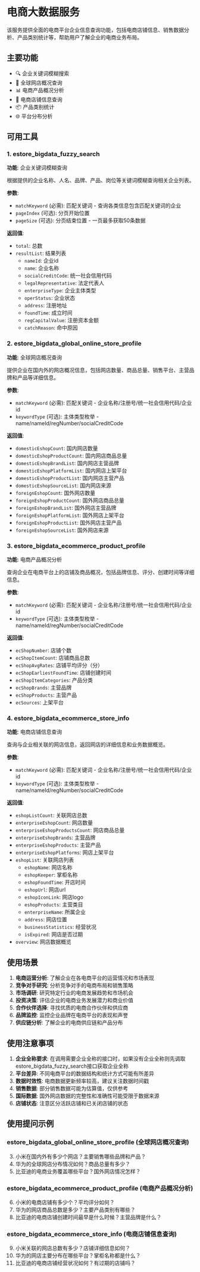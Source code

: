 # 电商大数据服务

该服务提供全面的电商平台企业信息查询功能，包括电商店铺信息、销售数据分析、产品类别统计等，帮助用户了解企业的电商业务布局。

## 主要功能

- 🔍 企业关键词模糊搜索
- 🛒 全球网店概况查询
- 📊 电商产品概况分析
- 🏬 电商店铺信息查询
- 📦 产品类别统计
- 🌐 平台分布分析

## 可用工具

### 1. estore_bigdata_fuzzy_search
**功能**: 企业关键词模糊查询

根据提供的企业名称、人名、品牌、产品、岗位等关键词模糊查询相关企业列表。

**参数**:
- `matchKeyword` (必需): 匹配关键词 - 查询各类信息包含匹配关键词的企业
- `pageIndex` (可选): 分页开始位置
- `pageSize` (可选): 分页结束位置 - 一页最多获取50条数据

**返回值**:
- `total`: 总数
- `resultList`: 结果列表
  - `nameId`: 企业id
  - `name`: 企业名称
  - `socialCreditCode`: 统一社会信用代码
  - `legalRepresentative`: 法定代表人
  - `enterpriseType`: 企业主体类型
  - `operStatus`: 企业状态
  - `address`: 注册地址
  - `foundTime`: 成立时间
  - `regCapitalValue`: 注册资本金额
  - `catchReason`: 命中原因

### 2. estore_bigdata_global_online_store_profile
**功能**: 全球网店概况查询

提供企业在国内外的网店概况信息，包括网店数量、商品总量、销售平台、主营品牌和产品等详细信息。

**参数**:
- `matchKeyword` (必需): 匹配关键词 - 企业名称/注册号/统一社会信用代码/企业id
- `keywordType` (可选): 主体类型枚举 - name/nameId/regNumber/socialCreditCode

**返回值**:
- `domesticEshopCount`: 国内网店数量
- `domesticEshopProductCount`: 国内网店商品总量
- `domesticEshopBrandList`: 国内网店主营品牌
- `domesticEshopPlatformList`: 国内网店上架平台
- `domesticEshopProductList`: 国内网店主营产品
- `domesticEshopSourceList`: 国内网店来源
- `foreignEshopCount`: 国外网店数量
- `foreignEshopProductCount`: 国外网店商品总量
- `foreignEshopBrandList`: 国外网店主营品牌
- `foreignEshopPlatformList`: 国外网店上架平台
- `foreignEshopProductList`: 国外网店主营产品
- `foreignEshopSourceList`: 国外网店来源

### 3. estore_bigdata_ecommerce_product_profile
**功能**: 电商产品概况分析

查询企业在电商平台上的店铺及商品概况，包括品牌信息、评分、创建时间等详细信息。

**参数**:
- `matchKeyword` (必需): 匹配关键词 - 企业名称/注册号/统一社会信用代码/企业id
- `keywordType` (可选): 主体类型枚举 - name/nameId/regNumber/socialCreditCode

**返回值**:
- `ecShopNumber`: 店铺个数
- `ecShopItemCount`: 店铺商品总数
- `ecShopAvgRates`: 店铺平均评分（分）
- `ecShopEarliestFoundTime`: 店铺创建时间
- `ecShopItemCategories`: 产品分类
- `ecShopBrands`: 主营品牌
- `ecShopProducts`: 主营产品
- `ecSources`: 上架平台

### 4. estore_bigdata_ecommerce_store_info
**功能**: 电商店铺信息查询

查询与企业相关联的网店信息，返回网店的详细信息和业务数据概览。

**参数**:
- `matchKeyword` (必需): 匹配关键词 - 企业名称/注册号/统一社会信用代码/企业id
- `keywordType` (可选): 主体类型枚举 - name/nameId/regNumber/socialCreditCode

**返回值**:
- `eshopListCount`: 关联网店总数
- `enterpriseEshopCount`: 网店数量
- `enterpriseEshopProductsCount`: 网店商品总量
- `enterpriseEshopBrands`: 主营品牌
- `enterpriseEshopProducts`: 主营产品
- `enterpriseEshopPlatforms`: 网店上架平台
- `eshopList`: 关联网店列表
  - `eshopName`: 网店名称
  - `eshopKeeper`: 掌柜名称
  - `eshopFoundTime`: 开店时间
  - `eshopUrl`: 网店url
  - `eshopIconLink`: 网店logo
  - `eshopProducts`: 主营类目
  - `enterpriseName`: 所属企业
  - `address`: 网店位置
  - `businessStatistics`: 经营状况
  - `isExpired`: 网店是否过期
- `overview`: 网店数据概览

## 使用场景

1. **电商运营分析**: 了解企业在各电商平台的运营情况和市场表现
2. **竞争对手研究**: 分析竞争对手的电商布局和销售策略
3. **市场调研**: 研究特定行业的电商发展趋势和市场机会
4. **投资决策**: 评估企业的电商业务发展潜力和商业价值
5. **合作伙伴选择**: 寻找优质的电商合作伙伴和供应商
6. **品牌监控**: 监控企业品牌在电商平台的表现和声誉
7. **供应链分析**: 了解企业的电商供应链和产品分布

## 使用注意事项

1. **企业全称要求**: 在调用需要企业全称的接口时，如果没有企业全称则先调取estore_bigdata_fuzzy_search接口获取企业全称
2. **平台差异**: 不同电商平台的数据结构和统计方式可能有所差异
3. **数据时效性**: 电商数据更新频率较高，建议关注数据时间戳
4. **销售数据**: 部分销售数据可能为估算值，仅供参考
5. **国际数据**: 国外网店数据的完整性和准确性可能受限于数据来源
6. **店铺状态**: 注意区分活跃店铺和已关闭店铺的状态

## 使用提问示例


### estore_bigdata_global_online_store_profile (全球网店概况查询)
3. 小米在国内外有多少个网店？主要销售哪些品牌和产品？
4. 华为的全球网店分布情况如何？商品总量有多少？
5. 比亚迪的电商业务覆盖哪些平台？国外网店情况怎样？

### estore_bigdata_ecommerce_product_profile (电商产品概况分析)
6. 小米的电商店铺有多少个？平均评分如何？
7. 华为的网店商品总数是多少？主要产品类别有哪些？
8. 比亚迪的电商店铺创建时间最早是什么时候？主营品牌是什么？

### estore_bigdata_ecommerce_store_info (电商店铺信息查询)
9. 小米关联的网店总数有多少？店铺详细信息如何？
10. 华为的网店主要分布在哪些平台？掌柜名称都是什么？
11. 比亚迪的电商店铺经营状况如何？有过期的店铺吗？